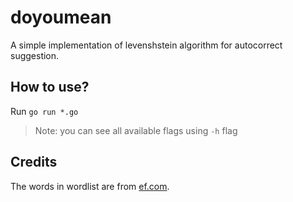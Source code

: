 # doyoumean

A simple implementation of levenshstein algorithm for autocorrect suggestion.

## How to use?

Run `go run *.go`

> Note: you can see all available flags using `-h` flag

## Credits

The words in wordlist are from [ef.com](https://www.ef.com/wwen/english-resources/english-vocabulary/top-1000-words/).
